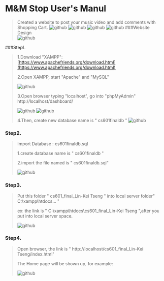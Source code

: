 M&M Stop User's Manul
=====================
>Created a website to post your music video and add comments with Shopping Cart.
![github](https://github.com/Tedtseng/My-Music-and-Movie-Stop/blob/master/pic/00.png "00")
![github](https://github.com/Tedtseng/My-Music-and-Movie-Stop/blob/master/pic/00.1.png "00.1")
![github](https://github.com/Tedtseng/My-Music-and-Movie-Stop/blob/master/pic/00.2.png "00.2")
![github](https://github.com/Tedtseng/My-Music-and-Movie-Stop/blob/master/pic/00.3.png "00.3")
###Website Design        
>![github](https://github.com/Tedtseng/My-Music-and-Movie-Stop/blob/master/pic/07.png "07")

###Step1.<br />
>1.Download "XAMPP": [https://www.apachefriends.org/download.html](https://www.apachefriends.org/download.html)<br />
>
>2.Open XAMPP, start "Apache" and "MySQL"<br />
>
>![github](https://github.com/Tedtseng/My-Music-and-Movie-Stop/blob/master/pic/01.png "01") 
>
>3.Open browser typing "localhost", go into "phpMyAdmin"
>        http://localhost/dashboard/
>
>![github](https://github.com/Tedtseng/My-Music-and-Movie-Stop/blob/master/pic/02.png "02") 
>![github](https://github.com/Tedtseng/My-Music-and-Movie-Stop/blob/master/pic/02.1.png "02.1") 
>
>4.Then, create new database name is " cs601finaldb "
>![github](https://github.com/Tedtseng/My-Music-and-Movie-Stop/blob/master/pic/03.png "03") 
>

### Step2.<br/>
>Import Database : cs601finaldb.sql
>
> 1.create database name is " cs601finaldb "
>
> 2.import the file named is " cs601finaldb.sql"
>
>![github](https://github.com/Tedtseng/My-Music-and-Movie-Stop/blob/master/pic/04.png "04") 
>

### Step3.<br/>
>Put this folder " cs601_final_Lin-Kei Tseng " into local server folder" C:\xampp\htdocs\... "
>
>ex: the link is " C:\xampp\htdocs\cs601_final_Lin-Kei Tseng ",after you put into local server space.
>
>![github](https://github.com/Tedtseng/My-Music-and-Movie-Stop/blob/master/pic/05.png "05")
>
        
### Step4.<br/> 
>Open browser, the link is " http://localhost/cs601_final_Lin-Kei Tseng/index.html"
>
>The Home page will be shown up, for example:
>
>![github](https://github.com/Tedtseng/My-Music-and-Movie-Stop/blob/master/pic/06.png "06")
>

